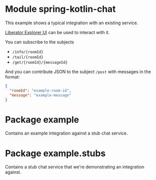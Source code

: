 # Module spring-kotlin-chat

This example shows a typical integration with an existing service.

[Liberator Explorer UI](http://localhost:18080/diagnostics/liberatorexplorer_react/index.html) can be used to interact 
with it.

You can subscribe to the subjects
* `/info/{roomId}`
* `/tail/{roomId}`
* `/get/{roomId}/{messageId}`

And you can contribute JSON to the subject `/post` with messages in the format:
```json
{
  "roomId": "example-room-id",
  "message": "example-message"
}
```

# Package example

Contains an example integration against a stub chat service.

# Package example.stubs

Contains a stub chat service that we're demonstrating an integration against.